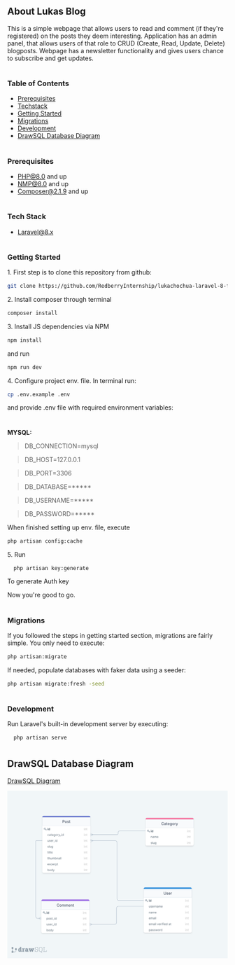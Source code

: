 ## About Lukas Blog

This is a simple webpage that allows users to read and comment (if they're registered) on the posts they deem interesting. Application has an admin panel, that allows users of that role to CRUD (Create, Read, Update, Delete) blogposts.  Webpage has a newsletter functionality and gives users chance to subscribe and get updates. 


#
### Table of Contents

- [Prerequisites](#prerequisites)
- [Techstack](#tech-stack)
- [Getting Started](#getting-started)
- [Migrations](#migrations)
- [Development](#development)
- [DrawSQL Database Diagram](#drawsql-database-diagram)

#
### Prerequisites

- PHP@8.0 and up
- NMP@8.0 and up
- Composer@2.1.9 and up

#
### Tech Stack

- [Laravel@8.x](https://laravel.com/docs/8.x)

#
### Getting Started

1\. First step is to clone this repository from github:
```sh
git clone https://github.com/RedberryInternship/lukachochua-laravel-8-from-scratch.git
```

2\. Install composer through terminal
```sh
composer install
```

3\. Install JS dependencies via NPM 
```sh
npm install
```
and run
```sh
npm run dev
```

4\. Configure project env. file. In terminal run:
```sh
cp .env.example .env
```
and provide .env file with required environment variables:

#
**MYSQL:**
>DB_CONNECTION=mysql

>DB_HOST=127.0.0.1

>DB_PORT=3306

>DB_DATABASE=*****

>DB_USERNAME=*****

>DB_PASSWORD=*****


When finished setting up env. file, execute
```sh
php artisan config:cache
```

5\. Run 
```sh
  php artisan key:generate
```
To generate Auth key

Now you're good to go.

#
### Migrations

If you followed the steps in getting started section, migrations are fairly simple. You only need to execute:
```sh
php artisan:migrate
```

If needed, populate databases with faker data using a seeder:
```sh
php artisan migrate:fresh -seed
```

#
### Development

Run Laravel's built-in development server by executing:

```sh
  php artisan serve
```
#
## DrawSQL Database Diagram

[DrawSQL Diagram](https://drawsql.app/redberry-13/diagrams/laravel-from-scratch)

![DB-DIAGRAM](https://github.com/RedberryInternship/lukachochua-laravel-8-from-scratch/blob/main/drawSQL.png)



